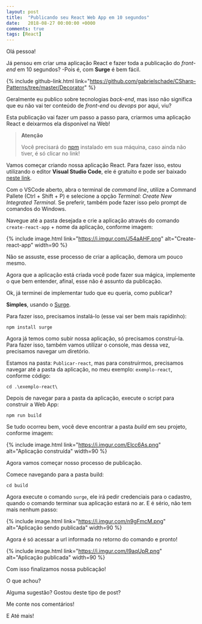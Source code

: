 ```yaml
---
layout: post
title:  "Publicando seu React Web App em 10 segundos"
date:   2018-08-27 00:00:00 +0000
comments: true
tags: [React]
---
```


Olá pessoa!

Já pensou em criar uma aplicação React e fazer toda a publicação do *front-end* em 10 segundos? -Pois é, com **Surge** é bem fácil.

<!--more-->

{% include github-link.html link="https://github.com/gabrielschade/CSharp-Patterns/tree/master/Decorator" %} 

Geralmente eu publico sobre tecnologias *back-end*, mas isso não significa que eu não vai ter conteúdo de *front-end* ou *devops* por aqui, viu?

Esta publicação vai fazer um passo a passo para, criarmos uma aplicação React e deixarmos ela disponível na Web!

> **Atenção**
>
> Você precisará do [npm](https://www.npmjs.com/) instalado em sua máquina, caso ainda não tiver, é só clicar no link!

Vamos começar criando nossa aplicação React. Para fazer isso, estou utilizando o editor **Visual Studio Code**, ele é gratuito e pode ser baixado [neste link](https://code.visualstudio.com/). 

Com o VSCode aberto, abra o terminal de *command line*, utilize a Command Pallete (Ctrl + Shift + P) e selecione a opção *Terminal: Create New Integrated Terminal*. Se preferir, também pode fazer isso pelo prompt de comandos do Windows.

Navegue até a pasta desejada e crie a aplicação através do comando `create-react-app` + nome da aplicação, conforme imagem:

{% include image.html link="https://i.imgur.com/J54aAHF.png" alt="Create-react-app" width=90 %}

Não se assuste, esse processo de criar a aplicação, demora um pouco mesmo.

Agora que a aplicação está criada você pode fazer sua mágica, implemente o que bem entender, afinal, esse não é assunto da publicação.

Ok, já terminei de implementar tudo que eu queria, como publicar?

**Simples**, usando o [Surge](http://surge.sh/).

Para fazer isso, precisamos instalá-lo (esse vai ser bem mais rapidinho):

```
npm install surge
```

Agora já temos como subir nossa aplicação, só precisamos construí-la. Para fazer isso, também vamos utilizar o console, mas dessa vez, precisamos navegar um diretório.

Estamos na pasta: `Publicar-react`, mas para construirmos, precisamos navegar até a pasta da aplicação, no meu exemplo: `exemplo-react`, conforme código:

```
cd .\exemplo-react\
```

Depois de navegar para a pasta da aplicação, execute o script para construir a Web App:

```
npm run build
```

Se tudo ocorreu bem, você deve encontrar a pasta *build* em seu projeto, conforme imagem:

{% include image.html link="https://i.imgur.com/Elcc6As.png" alt="Aplicação construída" width=90 %}

Agora vamos começar nosso processo de publicação.

Comece navegando para a pasta build:

```
cd build
```

Agora execute o comando `surge`, ele irá pedir credenciais para o cadastro, quando o comando terminar sua aplicação estará no ar. E é sério, não tem mais nenhum passo:

{% include image.html link="https://i.imgur.com/n9gFmcM.png" alt="Aplicação sendo publicada" width=90 %}

Agora é só acessar a url informada no retorno do comando e pronto!

{% include image.html link="https://i.imgur.com/l9aqUpR.png" alt="Aplicação publicada" width=90 %}

Com isso finalizamos nossa publicação! 

O que achou?

Alguma sugestão? Gostou deste tipo de post?

Me conte nos comentários!

E Até mais!